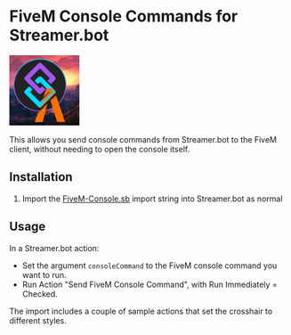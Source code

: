 # FiveM Console Commands for Streamer.bot
<img style="width: 25%" src="logo.png">

This allows you send console commands from Streamer.bot to the FiveM client, without needing to open the console itself.

## Installation

1. Import the [FiveM-Console.sb](https://raw.githubusercontent.com/WhazzItToYa/Streamerbot-FiveM/refs/heads/main/FiveM-Console.sb) import string into Streamer.bot as normal

## Usage

In a Streamer.bot action:
* Set the argument `consoleCommand` to the FiveM console command you want to run.
* Run Action "Send FiveM Console Command", with Run Immediately = Checked.

The import includes a couple of sample actions that set the crosshair to different styles.
